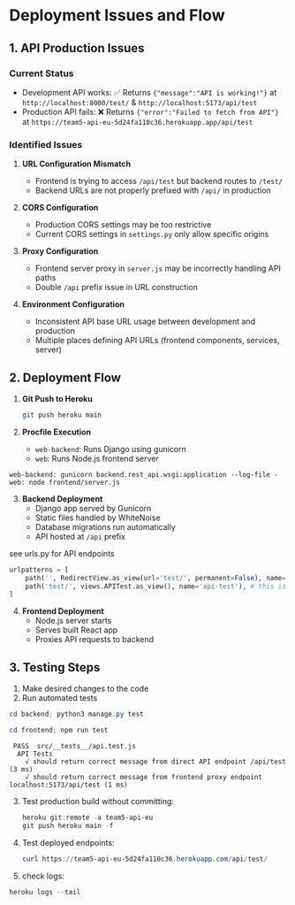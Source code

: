 # Deployment Issues and Flow

## 1. API Production Issues

### Current Status
- Development API works: ✅ Returns `{"message":"API is working!"}` at `http://localhost:8000/test/` & `http://localhost:5173/api/test`
- Production API fails: ❌ Returns `{"error":"Failed to fetch from API"}` at `https://team5-api-eu-5d24fa110c36.herokuapp.app/api/test`

### Identified Issues

1. **URL Configuration Mismatch**
   - Frontend is trying to access `/api/test` but backend routes to `/test/`
   - Backend URLs are not properly prefixed with `/api/` in production

2. **CORS Configuration**
   - Production CORS settings may be too restrictive
   - Current CORS settings in `settings.py` only allow specific origins

3. **Proxy Configuration**
   - Frontend server proxy in `server.js` may be incorrectly handling API paths
   - Double `/api` prefix issue in URL construction

4. **Environment Configuration**
   - Inconsistent API base URL usage between development and production
   - Multiple places defining API URLs (frontend components, services, server)

## 2. Deployment Flow

1. **Git Push to Heroku**
   ```bash
   git push heroku main
   ```

2. **Procfile Execution**
   - `web-backend`: Runs Django using gunicorn
   - `web`: Runs Node.js frontend server

```
web-backend: gunicorn backend.rest_api.wsgi:application --log-file -
web: node frontend/server.js
```

3. **Backend Deployment**
   - Django app served by Gunicorn
   - Static files handled by WhiteNoise
   - Database migrations run automatically
   - API hosted at `/api` prefix

see urls.py for API endpoints

```py
urlpatterns = [
    path('', RedirectView.as_view(url='test/', permanent=False), name='index'),
    path('test/', views.APITest.as_view(), name='api-test'), # this is the API endpoint
]
```

4. **Frontend Deployment**
   - Node.js server starts
   - Serves built React app
   - Proxies API requests to backend

## 3. Testing Steps

1. Make desired changes to the code
2. Run automated tests

```powershell
cd backend; python3 manage.py test
```

```powershell
cd frontend; npm run test
```

```
 PASS  src/__tests__/api.test.js
  API Tests
    √ should return correct message from direct API endpoint /api/test (3 ms)
    √ should return correct message from frontend proxy endpoint localhost:5173/api/test (1 ms)

```

3. Test production build without committing:
   ```powershell
   heroku git:remote -a team5-api-eu
   git push heroku main -f
   ```


4. Test deployed endpoints:
   ```powershell
   curl https://team5-api-eu-5d24fa110c36.herokuapp.com/api/test/
   ```

5. check logs:

```powershell
heroku logs --tail
```
